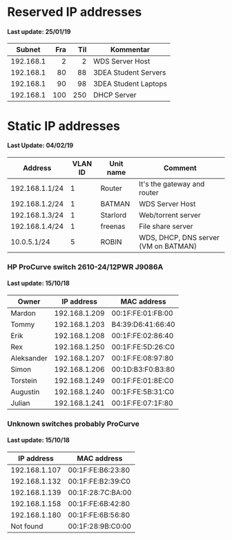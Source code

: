 # Reserved IP addresses
#### Last update: 25/01/19

| Subnet    | Fra | Til | Kommentar            |
|-----------|----:|----:|----------------------|
| 192.168.1 |   2 |   2 | WDS Server Host      |
| 192.168.1 |  80 |  88 | 3DEA Student Servers |
| 192.168.1 |  90 |  98 | 3DEA Student Laptops |
| 192.168.1 | 100 | 250 | DHCP Server          |



# Static IP addresses
#### Last Update: 04/02/19
| Address         | VLAN ID | Unit name      | Comment                                    |
|-----------------|---------|----------------|--------------------------------------------|
| 192.168.1.1/24  |       1 | Router         | It's the gateway and router                |
| 192.168.1.2/24  |       1 | BATMAN         | WDS Server Host                            |
| 192.168.1.3/24  |       1 | Starlord       | Web/torrent server                         |
| 192.168.1.4/24  |       1 | freenas        | File share server                          |
| 10.0.5.1/24     |       5 | ROBIN          | WDS, DHCP, DNS server (VM on BATMAN)       |



### HP ProCurve switch 2610-24/12PWR J9086A
#### Last update: 15/10/18

| Owner      | IP address    | MAC address       |
|------------|---------------|-------------------|
| Mardon     | 192.168.1.209 | 00:1F:FE:01:FB:00 |
| Tommy      | 192.168.1.203 | B4:39:D6:41:66:40 |
| Erik       | 192.168.1.208 | 00:1F:FE:02:86:40 |
| Rex        | 192.168.1.250 | 00:1F:FE:5D:26:C0 |
| Aleksander | 192.168.1.207 | 00:1F:FE:08:97:80 |
| Simon      | 192.168.1.206 | 00:1D:B3:F0:B3:80 |
| Torstein   | 192.168.1.249 | 00:1F:FE:01:8E:C0 |
| Augustin   | 192.168.1.240 | 00:1F:FE:5B:31:C0 |
| Julian     | 192.168.1.241 | 00:1F:FE:07:1F:80 |



### Unknown switches probably ProCurve
#### Last update: 15/10/18

| IP address    | MAC address       |
|---------------|-------------------|
| 192.168.1.107 | 00:1F:FE:B6:23:80 |
| 192.168.1.132 | 00:1F:FE:B2:39:C0 |
| 192.168.1.139 | 00:1F:28:7C:BA:00 |
| 192.168.1.158 | 00:1F:FE:6B:42:80 |
| 192.168.1.180 | 00:1F:FE:6B:56:80 |
| Not found     | 00:1F:28:9B:C0:00 |
